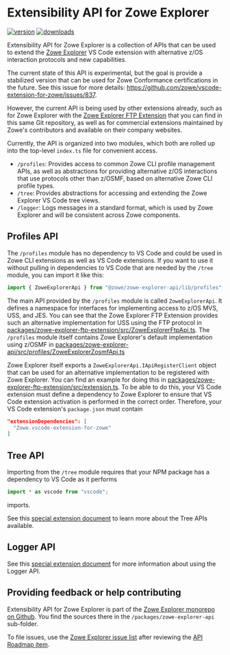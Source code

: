 # Extensibility API for Zowe Explorer

[![version](https://img.shields.io/npm/v/@zowe/zowe-explorer-api)](https://img.shields.io/npm/v/@zowe/zowe-explorer-api)
[![downloads](https://img.shields.io/npm/dt/@zowe/zowe-explorer-api)](https://img.shields.io/npm/dt/@zowe/zowe-explorer-api)

Extensibility API for Zowe Explorer is a collection of APIs that can be used to extend the [Zowe Explorer](https://github.com/zowe/vscode-extension-for-zowe) VS Code extension with alternative z/OS interaction protocols and new capabilities.

The current state of this API is experimental, but the goal is provide a stabilized version that can be used for Zowe Conformance certifications in the future. See this issue for more details: <https://github.com/zowe/vscode-extension-for-zowe/issues/837>.

However, the current API is being used by other extensions already, such as for Zowe Explorer with the [Zowe Explorer FTP Extension](../zowe-explorer-ftp-extension) that you can find in this same Git repository, as well as for commercial extensions maintained by Zowe's contributors and available on their company websites.

Currently, the API is organized into two modules, which both are rolled up into the top-level `index.ts` file for convenient access.

- `/profiles`: Provides access to common Zowe CLI profile management APIs, as well as abstractions for providing alternative z/OS interactions that use protocols other than z/OSMF, based on alternative Zowe CLI profile types.
- `/tree`: Provides abstractions for accessing and extending the Zowe Explorer VS Code tree views.
- `/logger`: Logs messages in a standard format, which is used by Zowe Explorer and will be consistent across Zowe components.

## Profiles API

The `/profiles` module has no dependency to VS Code and could be used in Zowe CLI extensions as well as VS Code extensions. If you want to use it without pulling in dependencies to VS Code that are needed by the `/tree` module, you can import it like this:

```ts
import { ZoweExplorerApi } from "@zowe/zowe-explorer-api/lib/profiles";
```

The main API provided by the `/profiles` module is called `ZoweExplorerApi`. It defines a namespace for interfaces for implementing access to z/OS MVS, USS, and JES. You can see that the Zowe Explorer FTP Extension provides such an alternative implementation for USS using the FTP protocol in [packages/zowe-explorer-ftp-extension/src/ZoweExplorerFtpApi.ts](../zowe-explorer-ftp-extension/src/ZoweExplorerFtpApi.ts). The `/profiles` module itself contains Zowe Explorer's default implementation using z/OSMF in [packages/zowe-explorer-api/src/profiles/ZoweExplorerZosmfApi.ts](./src/profiles/ZoweExplorerZosmfApi.ts)

Zowe Explorer itself exports a `ZoweExplorerApi.IApiRegisterClient` object that can be used for an alternative implementation to be registered with Zowe Explorer. You can find an example for doing this in [packages/zowe-explorer-ftp-extension/src/extension.ts](../zowe-explorer-ftp-extension/src/extension.ts). To be able to do this, your VS Code extension must define a dependency to Zowe Explorer to ensure that VS Code extension activation is performed in the correct order. Therefore, your VS Code extension's `package.json` must contain

```json
"extensionDependencies": [
  "Zowe.vscode-extension-for-zowe"
]
```

## Tree API

Importing from the `/tree` module requires that your NPM package has a dependency to VS Code as it performs

```ts
import * as vscode from "vscode";
```

imports.

See this [special extension document](../../docs/README-Extending.md) to learn more about the Tree APIs available.

## Logger API

See this [special extension document](https://github.com/zowe/vscode-extension-for-zowe/blob/main/docs/extenders/Error%20Handling.md#logging-of-error-message) for more information about using the Logger API.

## Providing feedback or help contributing

Extensibility API for Zowe Explorer is part of the [Zowe Explorer monorepo on Github](https://github.com/zowe/vscode-extension-for-zowe). You find the sources there in the `/packages/zowe-explorer-api` sub-folder.

To file issues, use the [Zowe Explorer issue list](https://github.com/zowe/vscode-extension-for-zowe/issues) after reviewing the [API Roadmap item](https://github.com/zowe/vscode-extension-for-zowe/issues/837).
